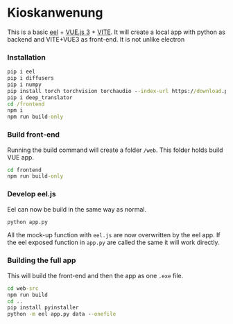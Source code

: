 # Kioskanwenung

This is a basic [eel](https://github.com/python-eel/Eel) + [VUE.js 3](https://vuejs.org/) + [VITE](https://vitejs.dev/). It will create a local app with python as backend and VITE+VUE3 as front-end.
It is not unlike electron

### Installation

```cmd
pip i eel
pip i diffusers
pip i numpy
pip install torch torchvision torchaudio --index-url https://download.pytorch.org/whl/cu118
pip i deep_translator
cd /frontend
npm i
npm run build-only
```
### Build front-end

Running the build command will create a folder `/web`. This folder holds build VUE app.

```cmd
cd frontend
npm run build-only
```

### Develop eel.js

Eel can now be build in the same way as normal.

```cmd
python app.py
```

All the mock-up function with `eel.js` are now overwritten by the eel app.
If the eel exposed function in `app.py` are called the same it will work directly.

### Building the full app

This will build the front-end and then the app as one `.exe` file.

```cmd
cd web-src
npm run build
cd ..
pip install pyinstaller
python -m eel app.py data --onefile
```

